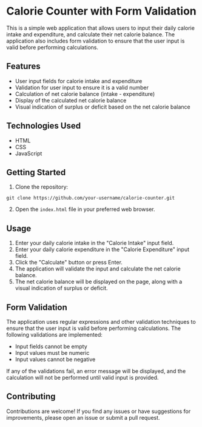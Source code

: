 # Calorie Counter with Form Validation

This is a simple web application that allows users to input their daily calorie intake and expenditure, and calculate their net calorie balance. The application also includes form validation to ensure that the user input is valid before performing calculations.

## Features

- User input fields for calorie intake and expenditure
- Validation for user input to ensure it is a valid number
- Calculation of net calorie balance (intake - expenditure)
- Display of the calculated net calorie balance
- Visual indication of surplus or deficit based on the net calorie balance

## Technologies Used

- HTML
- CSS
- JavaScript

## Getting Started

1. Clone the repository:

```
git clone https://github.com/your-username/calorie-counter.git
```

2. Open the `index.html` file in your preferred web browser.

## Usage

1. Enter your daily calorie intake in the "Calorie Intake" input field.
2. Enter your daily calorie expenditure in the "Calorie Expenditure" input field.
3. Click the "Calculate" button or press Enter.
4. The application will validate the input and calculate the net calorie balance.
5. The net calorie balance will be displayed on the page, along with a visual indication of surplus or deficit.

## Form Validation

The application uses regular expressions and other validation techniques to ensure that the user input is valid before performing calculations. The following validations are implemented:

- Input fields cannot be empty
- Input values must be numeric
- Input values cannot be negative

If any of the validations fail, an error message will be displayed, and the calculation will not be performed until valid input is provided.

## Contributing

Contributions are welcome! If you find any issues or have suggestions for improvements, please open an issue or submit a pull request.
